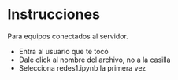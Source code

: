# Instrucciones

Para equipos conectados al servidor.

* Entra al usuario que te tocó
* Dale click al nombre del archivo, no a la casilla
* Selecciona redes1.ipynb la primera vez
